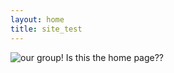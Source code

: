 ```yaml
---
layout: home
title: site_test
---
```

<img src="{{ site.baseurl }}/assets/img/band.jpeg" alt="our group!" class="full-banner">
Is this the home page??